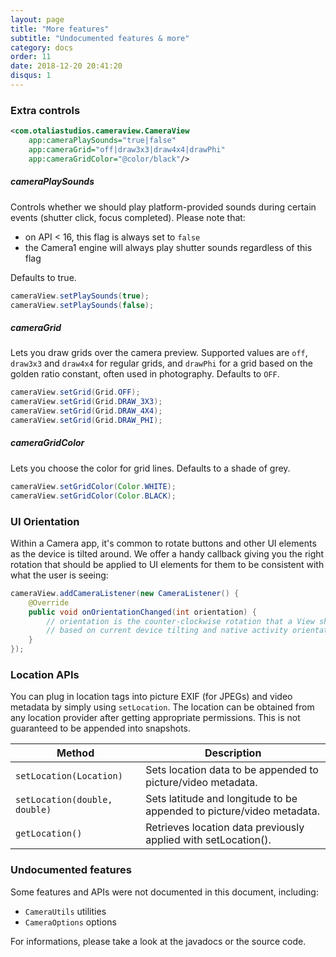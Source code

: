 ```yaml
---
layout: page
title: "More features"
subtitle: "Undocumented features & more"
category: docs
order: 11
date: 2018-12-20 20:41:20
disqus: 1
---
```


### Extra controls

```xml
<com.otaliastudios.cameraview.CameraView
    app:cameraPlaySounds="true|false"
    app:cameraGrid="off|draw3x3|draw4x4|drawPhi"
    app:cameraGridColor="@color/black"/>
```

##### cameraPlaySounds

Controls whether we should play platform-provided sounds during certain events
(shutter click, focus completed). Please note that:

- on API < 16, this flag is always set to `false`
- the Camera1 engine will always play shutter sounds regardless of this flag

Defaults to true.

```java
cameraView.setPlaySounds(true);
cameraView.setPlaySounds(false);
```

##### cameraGrid

Lets you draw grids over the camera preview. Supported values are `off`, `draw3x3` and `draw4x4`
for regular grids, and `drawPhi` for a grid based on the golden ratio constant, often used in photography.
Defaults to `OFF`.

```java
cameraView.setGrid(Grid.OFF);
cameraView.setGrid(Grid.DRAW_3X3);
cameraView.setGrid(Grid.DRAW_4X4);
cameraView.setGrid(Grid.DRAW_PHI);
```

##### cameraGridColor

Lets you choose the color for grid lines. 
Defaults to a shade of grey.

```java
cameraView.setGridColor(Color.WHITE);
cameraView.setGridColor(Color.BLACK);
```

### UI Orientation

Within a Camera app, it's common to rotate buttons and other UI elements as the device is tilted around.
We offer a handy callback giving you the right rotation that should be applied to UI elements for them
to be consistent with what the user is seeing:

```java
cameraView.addCameraListener(new CameraListener() {
    @Override
    public void onOrientationChanged(int orientation) {
        // orientation is the counter-clockwise rotation that a View should have
        // based on current device tilting and native activity orientation.
    }
});
```

### Location APIs

You can plug in location tags into picture EXIF (for JPEGs) and video metadata by simply using `setLocation`.
The location can be obtained from any location provider after getting appropriate permissions.
This is not guaranteed to be appended into snapshots.

|Method|Description|
|------|-----------|
|`setLocation(Location)`|Sets location data to be appended to picture/video metadata.|
|`setLocation(double, double)`|Sets latitude and longitude to be appended to picture/video metadata.|
|`getLocation()`|Retrieves location data previously applied with setLocation().|

### Undocumented features

Some features and APIs were not documented in this document, including:

- `CameraUtils` utilities
- `CameraOptions` options

For informations, please take a look at the javadocs or the source code. 

